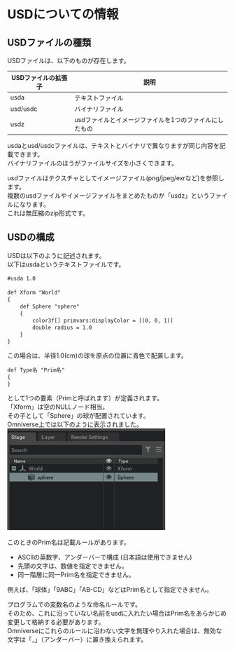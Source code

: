 # USDについての情報

## USDファイルの種類

USDファイルは、以下のものが存在します。     

|USDファイルの拡張子|説明|
|---|---|
|usda|テキストファイル|
|usd/usdc|バイナリファイル|
|usdz|usdファイルとイメージファイルを1つのファイルにしたもの|

usdaとusd/usdcファイルは、テキストとバイナリで異なりますが同じ内容を記載できます。     
バイナリファイルのほうがファイルサイズを小さくできます。     

usdファイルはテクスチャとしてイメージファイル(png/jpeg/exrなど)を参照します。     
複数のusdファイルやイメージファイルをまとめたものが「usdz」というファイルになります。    
これは無圧縮のzip形式です。     

## USDの構成

USDは以下のように記述されます。     
以下はusdaというテキストファイルです。     
```
#usda 1.0

def Xform "World"
{
    def Sphere "sphere"
    {
        color3f[] primvars:displayColor = [(0, 0, 1)]
        double radius = 1.0
    }
}
```

この場合は、半径1.0(cm)の球を原点の位置に青色で配置します。     
```
def Type名 "Prim名"
{
}
```
として1つの要素（Primと呼ばれます）が定義されます。     
「Xform」は空のNULLノード相当。    
その子として「Sphere」の球が配置されています。     
Omniverse上では以下のように表示されました。     
![knowledge_dev_usd_01.png](./images/knowledge_dev_usd_01.png)    

このときのPrim名は記載ルールがあります。     

* ASCIIの英数字、アンダーバーで構成 (日本語は使用できません)
* 先頭の文字は、数値を指定できません。
* 同一階層に同一Prim名を指定できません。

例えば、「球体」「9ABC」「AB-CD」などはPrim名として指定できません。     

プログラムでの変数名のような命名ルールです。     
そのため、これに沿っていない名前をusdに入れたい場合はPrim名をあらかじめ変更して格納する必要があります。     
Omniverseにこれらのルールに沿わない文字を無理やり入れた場合は、無効な文字は「_」（アンダーバー）に置き換えられます。      

